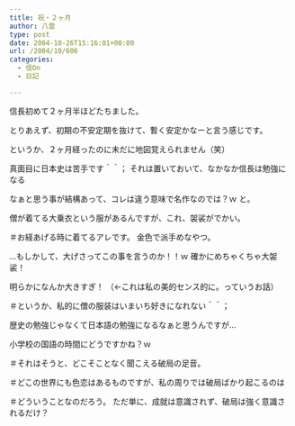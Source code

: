 ```yaml
---
title: 祝・２ヶ月
author: 八雲
type: post
date: 2004-10-26T15:16:01+00:00
url: /2004/10/606
categories:
  - 信On
  - 日記

---
```

信長初めて２ヶ月半ほどたちました。
  
とりあえず、初期の不安定期を抜けて、暫く安定かなーと言う感じです。
  
というか、２ヶ月経ったのに未だに地図覚えられません（笑）
  
真面目に日本史は苦手です＾＾； それは置いておいて、なかなか信長は勉強になる
  
なぁと思う事が結構あって、コレは違う意味で名作なのでは？ｗ と。
  
僧が着てる大乗衣という服があるんですが、これ、袈裟がでかい。
  
＃お経あげる時に着てるアレです。 金色で派手めなやつ。
  
…もしかして、大げさってこの事を言うのか！！ｗ 確かにめちゃくちゃ大袈裟！
  
明らかになんか大きすぎ！ （←これは私の美的センス的に。っていうお話）
  
＃というか、私的に僧の服装はいまいち好きになれない＾＾；

歴史の勉強じゃなくて日本語の勉強になるなぁと思うんですが…
  
小学校の国語の時間にどうですかね？ｗ

＃それはそうと、どこそことなく聞こえる破局の足音。
  
＃どこの世界にも色恋はあるものですが、私の周りでは破局ばかり起こるのは
  
＃どういうことなのだろう。 ただ単に、成就は意識されず、破局は強く意識されるだけ？